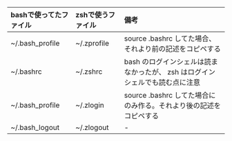 
|  bashで使ってたファイル    |  zshで使うファイル   |  備考                                           |
|:------------------|:--------------|:----------------------------------------------|
|  ~/.bash_profile  |  ~/.zprofile  |  source .bashrc してた場合、それより前の記述をコピペする          |
|  ~/.bashrc        |  ~/.zshrc     |  bash のログインシェルは読まなかったが、 zsh はログインシェルでも読む点に注意  |
|  ~/.bash_profile  |  ~/.zlogin    |  source .bashrc してた場合にのみ作る。それより後の記述をコピペする     |
|  ~/.bash_logout   |  ~/.zlogout   |  -                                             |


